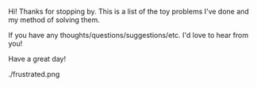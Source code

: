 Hi! Thanks for stopping by. This is a list of the toy problems I've done and my method of solving them.

If you have any thoughts/questions/suggestions/etc. I'd love to hear from you!

Have a great day!

./frustrated.png